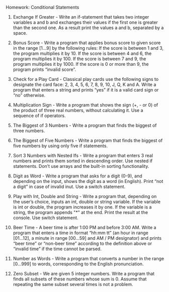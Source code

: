 ﻿﻿Homework: Conditional Statements

1. Exchange If Greater - Write an if-statement that takes two integer variables a and b and exchanges their values if the first one is greater than the second one. As a result print the values a and b, separated by a space.

2. Bonus Score - Write a program that applies bonus score to given score in the range [1…9] by the following rules:
If the score is between 1 and 3, the program multiplies it by 10.
If the score is between 4 and 6, the program multiplies it by 100.
If the score is between 7 and 9, the program multiplies it by 1000.
If the score is 0 or more than 9, the program prints “invalid score”.

3. Check for a Play Card - Classical play cards use the following signs to designate the card face: 2, 3, 4, 5, 6, 7, 8, 9, 10, J, Q, K and A. Write a
program that enters a string and prints “yes” if it is a valid card sign or “no” otherwise.

4. Multiplication Sign - Write a program that shows the sign (+, - or 0) of the product of three real numbers, without calculating it. Use a sequence of if operators.

5. The Biggest of 3 Numbers - Write a program that finds the biggest of three numbers.

6. The Biggest of Five Numbers - Write a program that finds the biggest of five numbers by using only five if statements.

7. Sort 3 Numbers with Nested Ifs - Write a program that enters 3 real numbers and prints them sorted in descending order. Use nested if statements. Don’t use arrays and the built-in sorting functionality. 

8. Digit as Word - Write a program that asks for a digit (0-9), and depending on the input, shows the digit as a word (in English). Print “not a digit” in case of invalid inut. Use a switch statement.

9. Play with Int, Double and String - Write a program that, depending on the user’s choice, inputs an int, double or string variable. If the variable is int or double, the program increases it by one. If the variable is a string, the program appends "*" at the end. Print the result at the console. Use switch statement.

10. Beer Time - A beer time is after 1:00 PM and before 3:00 AM. Write a program that enters a time in format “hh:mm tt” (an hour in range [01...12], a minute in range [00…59] and AM / PM designator) and prints “beer time” or “non-beer time” according to the definition above or “invalid time” if the time cannot be parsed.

11. Number as Words - Write a program that converts a number in the range [0…999] to words, corresponding to the English pronunciation.

12. Zero Subset - We are given 5 integer numbers. Write a program that finds all subsets of these numbers whose sum is 0. Assume that repeating the same subset several times is not a problem.